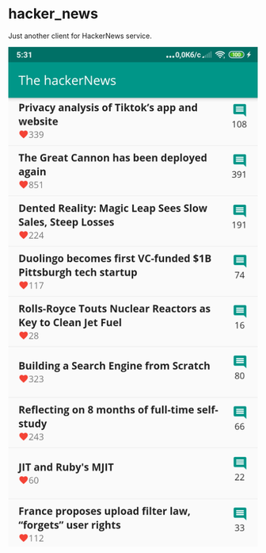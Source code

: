 # hacker_news

Just another client for HackerNews service.

![news_list](screenshots/flutter_01.png)
